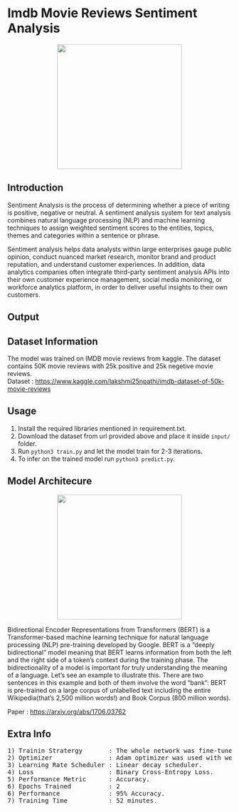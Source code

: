 # Imdb Movie Reviews Sentiment Analysis 

<p align="center">
  <img src="https://mk0ecommercefas531pc.kinstacdn.com/wp-content/uploads/2019/12/sentiment-analysis.png" height="280" />
</p>

## Introduction

Sentiment Analysis is the process of determining whether a piece of writing is positive, negative or neutral. A sentiment analysis system for text analysis combines natural language processing (NLP) and machine learning techniques to assign weighted sentiment scores to the entities, topics, themes and categories within a sentence or phrase.

Sentiment analysis helps data analysts within large enterprises gauge public opinion, conduct nuanced market research, monitor brand and product reputation, and understand customer experiences. In addition, data analytics companies often integrate third-party sentiment analysis APIs into their own customer experience management, social media monitoring, or workforce analytics platform, in order to deliver useful insights to their own customers.

## Output

## Dataset Information 

The model was trained on IMDB movie reviews from kaggle. The dataset contains 50K movie reviews with 25k positive and 25k negetive movie reviews. </br>
Dataset : https://www.kaggle.com/lakshmi25npathi/imdb-dataset-of-50k-movie-reviews

## Usage 

1) Install the required libraries mentioned in requirement.txt.
2) Download the dataset from url provided above and place it inside ``` input/ ``` folder.
3) Run ```python3 train.py``` and let the model train for 2-3 iterations.
4) To infer on the trained model run ```python3 predict.py```.


## Model Architecure 
<p align="center">
  <img src="https://www.vproexpert.com/wp-content/uploads/2019/12/google-bert-745x342-1.png" height="280" />
</p>

Bidirectional Encoder Representations from Transformers (BERT) is a Transformer-based machine learning technique for natural language processing (NLP) pre-training developed by Google. BERT is a “deeply bidirectional” model meaning that BERT learns information from both the left and the right side of a token’s context during the training phase. The bidirectionality of a model is important for truly understanding the meaning of a language. Let’s see an example to illustrate this. There are two sentences in this example and both of them involve the word “bank”:
BERT is pre-trained on a large corpus of unlabelled text including the entire Wikipedia(that’s 2,500 million words!) and Book Corpus (800 million words). </br>

Paper : https://arxiv.org/abs/1706.03762


## Extra Info
<pre>
1) Trainin Stratergy       : The whole network was fine-tuned on the dataset.
2) Optimizer               : Adam optimizer was used with weight decay.
3) Learning Rate Scheduler : Linear decay scheduler.
4) Loss                    : Binary Cross-Entropy Loss.
5) Performance Metric      : Accuracy.
6) Epochs Trained          : 2
6) Performance             : 95% Accuracy.
7) Training Time           : 52 minutes.
</pre>

